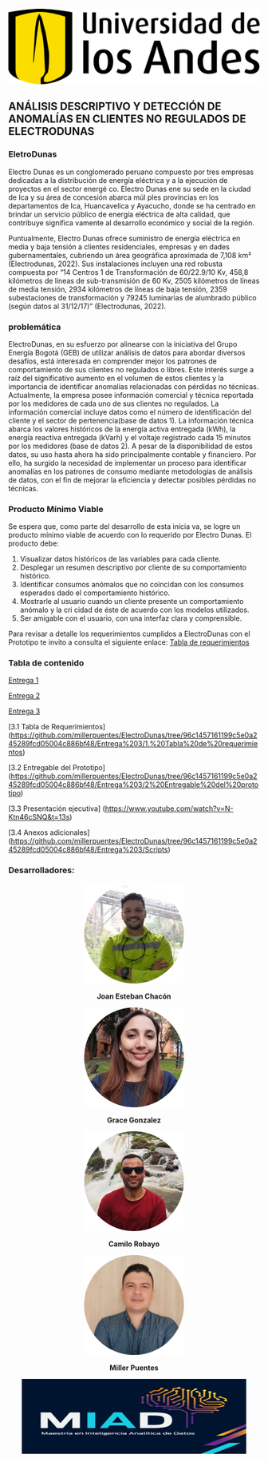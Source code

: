 ![UNIANDES](Imagenes/image_UNIANDES.png)

## ANÁLISIS DESCRIPTIVO Y DETECCIÓN DE ANOMALÍAS EN CLIENTES NO REGULADOS DE ELECTRODUNAS


### EletroDunas
Electro Dunas es un conglomerado peruano compuesto por tres empresas dedicadas a la distribución de energía eléctrica y a la ejecución de proyectos en el sector energé co. Electro Dunas ene su sede en la ciudad de Ica y su área de concesión abarca múl ples provincias en los departamentos de Ica, Huancavelica y Ayacucho, donde se ha centrado en brindar un servicio público de energía eléctrica de alta calidad, que contribuye significa vamente al desarrollo económico y social de la región.

Puntualmente, Electro Dunas ofrece suministro de energía eléctrica en media y baja tensión a clientes residenciales, empresas y en dades gubernamentales, cubriendo un área geográfica aproximada de 7,108 km² (Electrodunas, 2022). Sus instalaciones incluyen una red robusta compuesta por “14 Centros 1 de Transformación de 60/22.9/10 Kv, 458,8 kilómetros de líneas de sub-transmisión de 60 Kv, 2505 kilómetros de líneas de media tensión, 2934 kilómetros de líneas de baja tensión, 2359 subestaciones de transformación y 79245 luminarias de alumbrado público (según datos al 31/12/17)” (Electrodunas, 2022). 

### problemática
ElectroDunas, en su esfuerzo por alinearse con la iniciativa del Grupo Energía Bogotá (GEB) de utilizar análisis de datos para abordar diversos desafíos, está interesada en comprender mejor los patrones de comportamiento de sus clientes no regulados o libres. Este interés surge a raíz del significativo aumento en el volumen de estos clientes y la importancia de identificar anomalías relacionadas con pérdidas no técnicas. Actualmente, la empresa posee información comercial y técnica reportada por los medidores de cada uno de sus clientes no regulados. La información comercial incluye datos como el número de identificación del cliente y el sector de pertenencia(base de datos 1). La información técnica abarca los valores históricos de la energía activa entregada (kWh), la energía reactiva entregada (kVarh) y el voltaje registrado cada 15 minutos por los medidores (base de datos 2). A pesar de la disponibilidad de estos datos, su uso hasta ahora ha sido principalmente contable y financiero. Por ello, ha surgido la necesidad de implementar un proceso para identificar anomalías en los patrones de consumo mediante metodologías de análisis de datos, con el fin de mejorar la eficiencia y detectar posibles pérdidas no técnicas.

### Producto Mínimo Viable
Se espera que, como parte del desarrollo de esta inicia va, se logre un producto mínimo viable de acuerdo con lo requerido por Electro Dunas. El producto debe: 
1. Visualizar datos históricos de las variables para cada cliente. 
2. Desplegar un resumen descriptivo por cliente de su comportamiento histórico. 
3. Identificar consumos anómalos que no coincidan con los consumos esperados dado el comportamiento histórico. 
4. Mostrarle al usuario cuando un cliente presente un comportamiento anómalo y la cri cidad de éste de acuerdo con los modelos utilizados. 
5. Ser amigable con el usuario, con una interfaz clara y comprensible. 

Para revisar a detalle los requerimientos cumplidos a ElectroDunas con el Prototipo te invito a consulta el siguiente enlace: [Tabla de requerimientos](https://github.com/millerpuentes/ElectroDunas/tree/96c1457161199c5e0a245289fcd05004c886bf48/Entrega%203/1.%20Tabla%20de%20requerimientos)

### Tabla de contenido

[Entrega 1](https://github.com/millerpuentes/ElectroDunas/tree/4e4a4881e83fac1cc5a87000b9358ab827770546/Entrega%201)

[Entrega 2](https://github.com/millerpuentes/ElectroDunas/tree/4e4a4881e83fac1cc5a87000b9358ab827770546/Entrega%202)

[Entrega 3](https://github.com/millerpuentes/ElectroDunas/tree/4e4a4881e83fac1cc5a87000b9358ab827770546/Entrega%203)

[3.1 Tabla de Requerimientos] (https://github.com/millerpuentes/ElectroDunas/tree/96c1457161199c5e0a245289fcd05004c886bf48/Entrega%203/1.%20Tabla%20de%20requerimientos) 

[3.2 Entregable del Prototipo] (https://github.com/millerpuentes/ElectroDunas/tree/96c1457161199c5e0a245289fcd05004c886bf48/Entrega%203/2%20Entregable%20del%20prototipo)

[3.3 Presentación ejecutiva] (https://www.youtube.com/watch?v=N-Ktn46cSNQ&t=13s)

[3.4 Anexos adicionales] (https://github.com/millerpuentes/ElectroDunas/tree/96c1457161199c5e0a245289fcd05004c886bf48/Entrega%203/Scripts)


### Desarrolladores: 
<p align="center">
  <img width="200" src="Imagenes/image_Joan.png" alt="Joan Esteban Chacón">
</p>
<p align="center">
  <b>Joan Esteban Chacón</b>
</p>
<p align="center">
  <img width="200" src="Imagenes/image_Grace.png" alt="Grace Gonzalez">
</p>
<p align="center">
  <b>Grace Gonzalez</b>
</p>

<p align="center">
  <img width="200" src="Imagenes/image_CR.png" alt="Camilo Robayo">
</p>
<p align="center">
  <b>Camilo Robayo</b>
</p>

<p align="center">
  <img width="200" src="Imagenes/image_MP.png" alt="Miller Puentes">
</p>
<p align="center">
  <b>Miller Puentes</b>
</p>

<p align="center">
  <img width="450" height="150" src="Imagenes/image_MIAD.png" alt="MIAD">
</p>
